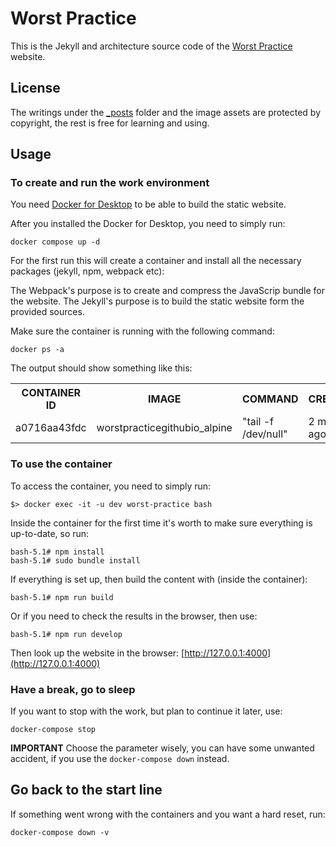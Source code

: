 # Worst Practice

This is the Jekyll and architecture source code of the [Worst Practice](https://www.worstpractice.dev) website.

## License

The writings under the [_posts](./src/_posts) folder and the image assets are protected by copyright, the rest is free for learning and using.

## Usage

### To create and run the work environment

You need [Docker for Desktop](https://www.docker.com/products/docker-desktop) to be able to build the static website.

After you installed the Docker for Desktop, you need to simply run:

```
docker compose up -d
```

For the first run this will create a container and install all the necessary packages (jekyll, npm, webpack etc):

The Webpack's purpose is to create and compress the JavaScrip bundle for the website.
The Jekyll's purpose is to build the static website form the provided sources.

Make sure the container is running with the following command:

```
docker ps -a
```

The output should show something like this:

<table>
    <tr>
        <th>CONTAINER ID</th><th>IMAGE</th><th>COMMAND</th><th>CREATED</th><th>STATUS</th><th>PORTS</th><th>NAMES</th>
    </tr>
    <tr>
        <td>a0716aa43fdc</td><td>worstpracticegithubio_alpine</td><td>"tail -f /dev/null"</td><td>2 minutes ago</td><td>Up 2 minutes</td><td>0.0.0.0:4000->4000/tcp</td><td>worst-practice</td>
    </tr>
</table>


### To use the container

To access the container, you need to simply run:

```
$> docker exec -it -u dev worst-practice bash
```

Inside the container for the first time it's worth to make sure everything is up-to-date, so run:

```
bash-5.1# npm install
bash-5.1# sudo bundle install
```
If everything is set up, then build the content with (inside the container):

```
bash-5.1# npm run build
```

Or if you need to check the results in the browser, then use:
```
bash-5.1# npm run develop 
```

Then look up the website in the browser: [http://127.0.0.1:4000](http://127.0.0.1:4000)

### Have a break, go to sleep

If you want to stop with the work, but plan to continue it later, use:

```
docker-compose stop
```

**IMPORTANT** Choose the parameter wisely, you can have some unwanted accident, if you use the `docker-compose down` instead.

## Go back to the start line

If something went wrong with the containers and you want a hard reset, run:

```
docker-compose down -v
```
